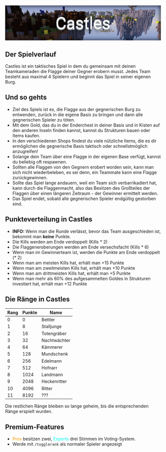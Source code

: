 ![Castles](img/Castles.png)

## Der Spielverlauf
Castles ist ein taktisches Spiel in dem du gemeinsam mit deinen Teamkameraden die Flagge deiner Gegner erobern musst. Jedes Team besteht aus maximal 4 Spielern und beginnt das Spiel 
in seiner eigenen Burg.

## Und so gehts
- Ziel des Spiels ist es, die Flagge aus der gegnerischen Burg zu entwenden, zurück in die eigene Basis zu bringen und dann alle gegnerischen Spieler zu töten.
- Mit dem Gold, das du in der Enderchest in deiner Basis und in Kisten auf den anderen Inseln finden kannst, kannst du Strukturen bauen oder Items kaufen.
- In den verschiedenen Shops findest du viele nützliche Items, die es dir ermöglichen die gegnerische Basis taktisch oder schnellstmöglich anzugreifen!
- Solange dein Team über eine Flagge in der eigenen Base verfügt, kannst du beliebig oft respawnen. 
- Sollten alle Flaggen von den Gegnern erobert worden sein, kann man sich nicht wiederbeleben, es sei denn, ein Teammate kann eine Flagge zurückgewinnen.
- Sollte das Spiel lange andauern, weil ein Team sich verbarrikadiert hat, kann durch die Flaggenmacht, also das Besitzen des Großteiles der Flaggen über einen längeren Zeitraum - der Gewinner ermittelt werden. 
- Das Spiel endet, sobald alle gegnerischen Spieler endgültig gestorben sind.

## Punkteverteilung in Castles
- <strong>INFO:</strong> Wenn man die Runde verlässt, bevor das Team ausgeschieden ist, bekommt man <strong>keine</strong> Punkte.
- Die Kills werden am Ende verdoppelt (Kills * 2)
- Die Flaggeneroberungen werden am Ende versechsfacht (Kills * 6)
- Wenn man im Gewinnerteam ist, werden die Punkte am Ende verdoppelt (* 2)
- Wenn man am meisten Kills hat, erhält man +15 Punkte
- Wenn man am zweitmeisten Kills hat, erhält man +10 Punkte
- Wenn man am drittmeisten Kills hat, erhält man +5 Punkte
- Wenn man mehr als 60% des aufgesammelten Goldes in Strukturen investiert hat, erhält man +12 Punkte

## Die Ränge in Castles

| Rang | Punkte | Name |
| ------ | ------ | ------ |
| 0 | 0 | Bettler |
| 1 | 8 | Stalljunge |
| 2 | 16 | Totengräber |
| 3 | 32 | Nachtwächter |
| 4 | 64 | Kämmerer |
| 5 | 128 | Mundschenk |
| 6 | 256 | Edelmann |
| 7 | 512 | Hofnarr |
| 8 | 1024 | Landmann |
| 9 | 2048 | Heckenritter |
| 10 | 4096 | Ritter |
| 11 | 8192 | ??? |

Die restlichen Ränge bleiben so lange geheim, bis die entsprechenden Ränge erspielt wurden.

## Premium-Features
- <span style="color:#F99500">Pros</span> besitzen zwei, <span style="color:#00F9EC">Experts</span> drei Stimmen im Voting-System.
- Werde mit `/togglerank` als normaler Spieler angezeigt

